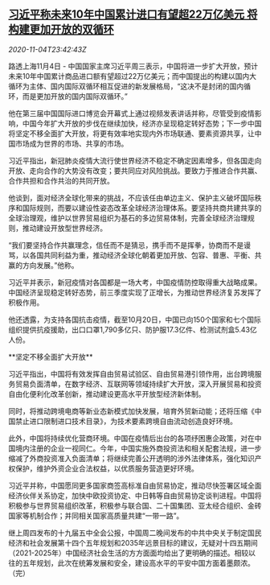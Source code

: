 <!--1604539401000-->
[习近平称未来10年中国累计进口有望超22万亿美元 将构建更加开放的双循环](https://cn.reuters.com/article/china-xi-import-expo-speech-1105-idCNKBS27K2YN)
------

<div><i>2020-11-04T23:42:43Z</i></div><p>路透上海11月4日 - 中国国家主席习近平周三表示，中国将进一步扩大开放，预计未来10年中国累计商品进口额有望超过22万亿美元；而中国提出的构建以国内大循环为主体、国内国际双循环相互促进的新发展格局，“这决不是封闭的国内循环，而是更加开放的国内国际双循环。”</p><p>他在第三届中国国际进口博览会开幕式上通过视频发表讲话并称，尽管受到疫情影响，中国今年扩大开放的步伐在继续加快，经济亦呈现稳定转好态势；下一步中国将坚定不移全面扩大开放，将更有效率地实现内外市场联通、要素资源共享，让中国市场成为世界的市场、共享的市场。</p><p>习近平指出，新冠肺炎疫情大流行使世界经济不稳定不确定因素增多，但各国走向开放、走向合作的大势没有改变；要共同应对风险挑战。要致力于推进合作共赢、合作共担和合作共治的共同开放。</p><p>他谈到，面对经济全球化带来的挑战，不应该任由单边主义、保护主义破坏国际秩序和国际规则，而要以建设性姿态改革全球经济治理体系。要坚持共商共建共享的全球治理观，维护以世界贸易组织为基石的多边贸易体制，完善全球经济治理规则，推动建设开放型世界经济。</p><p>“我们要坚持合作共赢理念，信任而不是猜忌，携手而不是挥拳，协商而不是谩骂，以各国共同利益为重，推动经济全球化朝着更加开放、包容、普惠、平衡、共赢的方向发展。”他称。</p><p>习近平并表示，新冠疫情对各国都是一场大考，中国疫情防控取得重大战略成果。中国经济呈现稳定转好态势，前三季度实现了正增长，为推动世界经济复苏发挥了积极作用。</p><p>他还透露，为支持各国抗击疫情，截至10月20日，中国已向150个国家和七个国际组织提供抗疫援助，出口口罩1,790多亿只、防护服17.3亿件、检测试剂盒5.43亿人份。</p><p>**坚定不移全面扩大开放**</p><p>习近平指出，中国将有效发挥自由贸易试验区、自由贸易港引领作用，出台跨境服务贸易负面清单，在数字经济、互联网等领域持续扩大开放，深入开展贸易和投资自由化便利化改革创新，推动建设更高水平开放型经济新体制。</p><p>同时，将推动跨境电商等新业态新模式加快发展，培育外贸新动能；还将压缩《中国禁止进口限制进口技术目录》，为技术要素跨境自由流动创造良好环境。</p><p>此外，中国将持续优化营商环境。中国在疫情后出台的各项纾困惠企政策，对在中国境内注册的企业一视同仁。今年，中国实施外商投资法和相关配套法规，进一步缩减了外商投资准入负面清单；将继续完善公开透明的涉外法律体系，强化知识产权保护，维护外资企业合法权益，以优质服务营造更好环境。</p><p>习近平并称，中国愿同更多国家商签高标准自由贸易协定，推动尽快签署区域全面经济伙伴关系协定，加快中欧投资协定、中日韩等自由贸易协定谈判进程。中国将积极参与世界贸易组织改革，积极参与联合国、二十国集团、亚太经合组织、金砖国家等机制合作；并同相关国家高质量共建“一带一路”。</p><p>继上周四发布的十九届五中全会公报，中国周二晚间发布的中共中央关于制定国民经济和社会发展第十四个五年规划和2035年远景目标的建议，无疑对十四五期间（2021-2025年）中国经济社会生活的方方面面均给出了更明确的描述。相较以往的五年规划，此次在统筹发展和安全，建设高水平的平安中国方面着墨颇浓。（完）</p>
